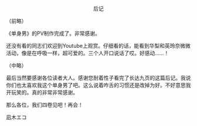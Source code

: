 <p align="center">后记</p>

（前略）

《单身男》的PV制作完成了。非常感谢。

还没有看的同志们欢迎到Youtube上观赏。仔细看的话，能看到华梨和英玲奈微微活动，像是在呼吸一样，超可爱的。三个人开口说话了哎。好感动……！

（中略）

最后当然要感谢各位读者大人。感谢您耐着性子看完了长达九页的这篇后记。我说你们也太喜欢我这个单身男了吧。这么说着咋舌的习惯还是改掉为好。不好意思我开玩笑的。真的非常非常感谢。

那么各位，我们四卷见吧！再会！

凪木エコ

